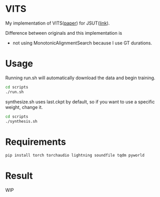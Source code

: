 # VITS

My implementation of VITS([paper](https://arxiv.org/abs/2106.06103)) for JSUT([link](https://sites.google.com/site/shinnosuketakamichi/publication/jsut)).

Difference between originals and this implementation is 
- not using MonotonicAlignmentSearch because I use GT durations.

# Usage
Running run.sh will automatically download the data and begin training.

```sh
cd scripts
./run.sh
```

synthesize.sh uses last.ckpt by default, so if you want to use a specific weight, change it.

```sh
cd scripts
./synthesis.sh
```

# Requirements
```sh
pip install torch torchaudio lightning soundfile tqdm pyworld
```

# Result
WIP

